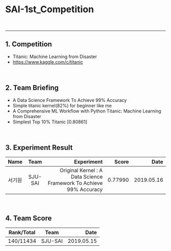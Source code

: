 # SAI-1st_Competition

<br>
<hr>

## 1. Competition
 - Titanic: Machine Learning from Disaster
 - https://www.kaggle.com/c/titanic

<br>

## 2. Team Briefing
 - A Data Science Framework To Achieve 99% Accuracy
 - Simple titanic kernel(82%) for beginner like me 
 - A Comprehensive ML Workflow with Python Titanic: Machine Learning from Disaster
 - Simplest Top 10% Titanic [0.80861]

<br>


## 3. Experiment Result
| Name | Team | Experiment | Score | Date |
|---|:---:|---:|---:|---:|
| 서기원 | SJU-SAI | Original Kernel : A Data Science Framework To Achieve 99% Accuracy | 0.77990 | 2019.05.16 |

<br>

## 4. Team Score

| Rank/Total | Team | Date |
|---|:---:|---:|
| 140/11434 | SJU-SAI | 2019.05.15 |
